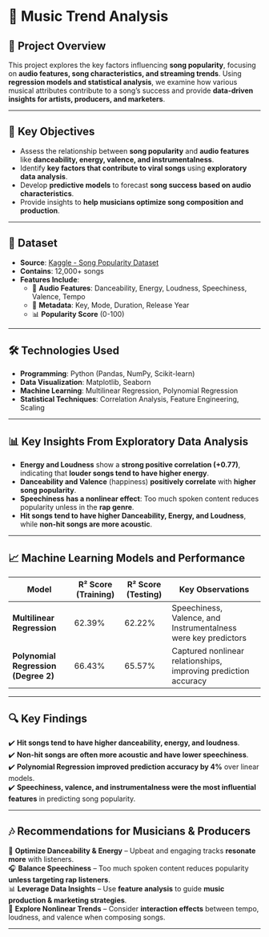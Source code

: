 # 🎵 Music Trend Analysis

## 📌 Project Overview  
This project explores the key factors influencing **song popularity**, focusing on **audio features, song characteristics, and streaming trends**. Using **regression models and statistical analysis**, we examine how various musical attributes contribute to a song’s success and provide **data-driven insights for artists, producers, and marketers**.

---

## 🎯 Key Objectives
- Assess the relationship between **song popularity** and **audio features** like **danceability, energy, valence, and instrumentalness**.
- Identify **key factors that contribute to viral songs** using **exploratory data analysis**.
- Develop **predictive models** to forecast **song success based on audio characteristics**.
- Provide insights to **help musicians optimize song composition and production**.

---

## 📂 Dataset
- **Source**: [Kaggle - Song Popularity Dataset](https://www.kaggle.com/datasets/yasserh/song-popularity-dataset)
- **Contains**: 12,000+ songs
- **Features Include**:
  - 🎼 **Audio Features**: Danceability, Energy, Loudness, Speechiness, Valence, Tempo
  - 🎵 **Metadata**: Key, Mode, Duration, Release Year
  - 📊 **Popularity Score** (0-100)

---

## 🛠 Technologies Used
- **Programming**: Python (Pandas, NumPy, Scikit-learn)
- **Data Visualization**: Matplotlib, Seaborn
- **Machine Learning**: Multilinear Regression, Polynomial Regression
- **Statistical Techniques**: Correlation Analysis, Feature Engineering, Scaling

---

## 📊 Key Insights From Exploratory Data Analysis
- **Energy and Loudness** show a **strong positive correlation (+0.77)**, indicating that **louder songs tend to have higher energy**.
- **Danceability and Valence** (happiness) **positively correlate** with **higher song popularity**.
- **Speechiness has a nonlinear effect**: Too much spoken content reduces popularity unless in the **rap genre**.
- **Hit songs tend to have higher Danceability, Energy, and Loudness**, while **non-hit songs are more acoustic**.

---

## 📈 Machine Learning Models and Performance
| **Model**                     | **R² Score (Training)** | **R² Score (Testing)** | **Key Observations** |
|-------------------------------|-------------------------|-------------------------|-----------------------|
| **Multilinear Regression**     | 62.39%                  | 62.22%                  | Speechiness, Valence, and Instrumentalness were key predictors |
| **Polynomial Regression (Degree 2)** | 66.43%                  | 65.57%                  | Captured nonlinear relationships, improving prediction accuracy |

---

## 🔍 Key Findings
✔️ **Hit songs tend to have higher danceability, energy, and loudness**.  
✔️ **Non-hit songs are often more acoustic and have lower speechiness**.  
✔️ **Polynomial Regression improved prediction accuracy by 4%** over linear models.  
✔️ **Speechiness, valence, and instrumentalness were the most influential features** in predicting song popularity.  

---

## 🎶 Recommendations for Musicians & Producers
🎵 **Optimize Danceability & Energy** – Upbeat and engaging tracks **resonate more** with listeners.  
🎧 **Balance Speechiness** – Too much spoken content reduces popularity **unless targeting rap listeners**.  
📊 **Leverage Data Insights** – Use **feature analysis** to guide **music production & marketing strategies**.  
🚀 **Explore Nonlinear Trends** – Consider **interaction effects** between tempo, loudness, and valence when composing songs.  

---
